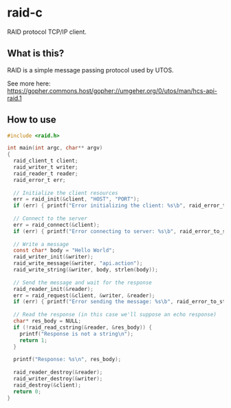# raid-c

RAID protocol TCP/IP client.

## What is this?

RAID is a simple message passing protocol used by UTOS.

See more here: https://gopher.commons.host/gopher://umgeher.org/0/utos/man/hcs-api-raid.1

## How to use

```c
#include <raid.h>

int main(int argc, char** argv)
{
  raid_client_t client;
  raid_writer_t writer;
  raid_reader_t reader;
  raid_error_t err;
  
  // Initialize the client resources
  err = raid_init(&client, "HOST", "PORT");
  if (err) { printf("Error initializing the client: %s\b", raid_error_to_string(err)); }
  
  // Connect to the server
  err = raid_connect(&client);
  if (err) { printf("Error connecting to server: %s\b", raid_error_to_string(err)); }
  
  // Write a message
  const char* body = "Hello World";
  raid_writer_init(&writer);
  raid_write_message(&writer, "api.action");
  raid_write_string(&writer, body, strlen(body));
  
  // Send the message and wait for the response
  raid_reader_init(&reader);
  err = raid_request(&client, &writer, &reader);
  if (err) { printf("Error sending the message: %s\b", raid_error_to_string(err)); }
  
  // Read the response (in this case we'll suppose an echo response)
  char* res_body = NULL;
  if (!raid_read_cstring(&reader, &res_body)) {
    printf("Response is not a string\n");
    return 1;
  }
  
  printf("Response: %s\n", res_body);
  
  raid_reader_destroy(&reader);
  raid_writer_destroy(&writer);
  raid_destroy(&client);
  return 0;
}
```
